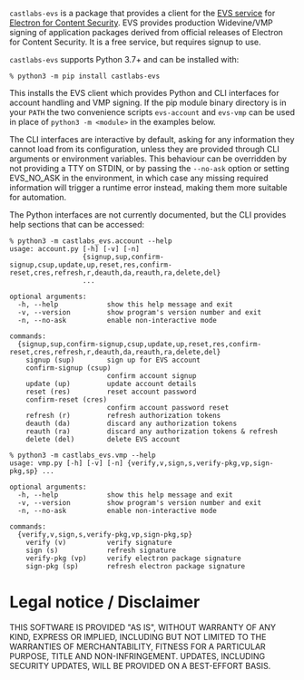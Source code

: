 `castlabs-evs` is a package that provides a client for the [EVS service](https://github.com/castlabs/electron-releases/wiki/EVS) for [Electron for Content Security](https://github.com/castlabs/electron-releases). EVS provides production Widevine/VMP signing of application packages derived from official releases of Electron for Content Security. It is a free service, but requires signup to use.

`castlabs-evs` supports Python 3.7+ and can be installed with:
```
% python3 -m pip install castlabs-evs
```

This installs the EVS client which provides Python and CLI interfaces for account handling and VMP signing. If the pip module binary directory is in your `PATH` the two convenience scripts `evs-account` and `evs-vmp` can be used in place of `python3 -m <module>` in the examples below.

The CLI interfaces are interactive by default, asking for any information they cannot load from its configuration, unless they are provided through CLI arguments or environment variables. This behaviour can be overridden by not providing a TTY on STDIN, or by passing the `--no-ask` option or setting EVS_NO_ASK in the environment, in which case any missing required information will trigger a runtime error instead, making them more suitable for automation.

The Python interfaces are not currently documented, but the CLI provides help sections that can be accessed:
```
% python3 -m castlabs_evs.account --help
usage: account.py [-h] [-v] [-n]
                  {signup,sup,confirm-signup,csup,update,up,reset,res,confirm-reset,cres,refresh,r,deauth,da,reauth,ra,delete,del}
                  ...

optional arguments:
  -h, --help            show this help message and exit
  -v, --version         show program's version number and exit
  -n, --no-ask          enable non-interactive mode

commands:
  {signup,sup,confirm-signup,csup,update,up,reset,res,confirm-reset,cres,refresh,r,deauth,da,reauth,ra,delete,del}
    signup (sup)        sign up for EVS account
    confirm-signup (csup)
                        confirm account signup
    update (up)         update account details
    reset (res)         reset account password
    confirm-reset (cres)
                        confirm account password reset
    refresh (r)         refresh authorization tokens
    deauth (da)         discard any authorization tokens
    reauth (ra)         discard any authorization tokens & refresh
    delete (del)        delete EVS account
```
```
% python3 -m castlabs_evs.vmp --help
usage: vmp.py [-h] [-v] [-n] {verify,v,sign,s,verify-pkg,vp,sign-pkg,sp} ...

optional arguments:
  -h, --help            show this help message and exit
  -v, --version         show program's version number and exit
  -n, --no-ask          enable non-interactive mode

commands:
  {verify,v,sign,s,verify-pkg,vp,sign-pkg,sp}
    verify (v)          verify signature
    sign (s)            refresh signature
    verify-pkg (vp)     verify electron package signature
    sign-pkg (sp)       refresh electron package signature
```

# Legal notice / Disclaimer

THIS SOFTWARE IS PROVIDED "AS IS", WITHOUT WARRANTY OF ANY KIND, EXPRESS OR IMPLIED, INCLUDING BUT NOT LIMITED TO THE WARRANTIES OF MERCHANTABILITY, FITNESS FOR A PARTICULAR PURPOSE, TITLE AND NON-INFRINGEMENT. UPDATES, INCLUDING SECURITY UPDATES, WILL BE PROVIDED ON A BEST-EFFORT BASIS.
